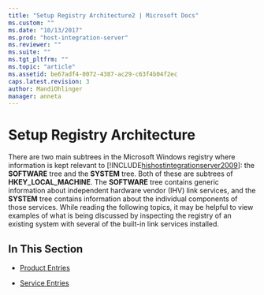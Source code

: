 ```yaml
---
title: "Setup Registry Architecture2 | Microsoft Docs"
ms.custom: ""
ms.date: "10/13/2017"
ms.prod: "host-integration-server"
ms.reviewer: ""
ms.suite: ""
ms.tgt_pltfrm: ""
ms.topic: "article"
ms.assetid: be67adf4-0072-4387-ac29-c63f4b04f2ec
caps.latest.revision: 3
author: MandiOhlinger
manager: anneta
---
```

# Setup Registry Architecture
There are two main subtrees in the Microsoft Windows registry where information is kept relevant to [!INCLUDE[hishostintegrationserver2009](../core/includes/hishostintegrationserver2009-md.md)]: the **SOFTWARE** tree and the **SYSTEM** tree. Both of these are subtrees of **HKEY_LOCAL_MACHINE**. The **SOFTWARE** tree contains generic information about independent hardware vendor (IHV) link services, and the **SYSTEM** tree contains information about the individual components of those services. While reading the following topics, it may be helpful to view examples of what is being discussed by inspecting the registry of an existing system with several of the built-in link services installed.  
  
## In This Section  
  
-   [Product Entries](../core/product-entries.md)  
  
-   [Service Entries](../core/service-entries.md)